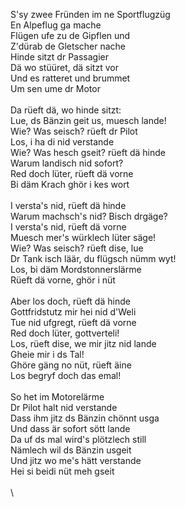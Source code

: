 S'sy&nbsp;zwee&nbsp;Fründen&nbsp;im&nbsp;ne&nbsp;Sportflugzüg\
En&nbsp;Alpeflug&nbsp;ga&nbsp;mache\
Flügen&nbsp;ufe&nbsp;zu&nbsp;de&nbsp;Gipflen&nbsp;und\
Z'dürab&nbsp;de&nbsp;Gletscher&nbsp;nache\
Hinde&nbsp;sitzt&nbsp;dr&nbsp;Passagier\
Dä&nbsp;wo&nbsp;stüüret,&nbsp;dä&nbsp;sitzt&nbsp;vor\
Und&nbsp;es&nbsp;ratteret&nbsp;und&nbsp;brummet\
Um&nbsp;sen&nbsp;ume&nbsp;dr&nbsp;Motor\
\
Da&nbsp;rüeft&nbsp;dä,&nbsp;wo&nbsp;hinde&nbsp;sitzt:\
Lue,&nbsp;ds&nbsp;Bänzin&nbsp;geit&nbsp;us,&nbsp;muesch&nbsp;lande!\
Wie?&nbsp;Was&nbsp;seisch?&nbsp;rüeft&nbsp;dr&nbsp;Pilot\
Los,&nbsp;i&nbsp;ha&nbsp;di&nbsp;nid&nbsp;verstande\
Wie?&nbsp;Was&nbsp;hesch&nbsp;gseit?&nbsp;rüeft&nbsp;dä&nbsp;hinde\
Warum&nbsp;landisch&nbsp;nid&nbsp;sofort?\
Red&nbsp;doch&nbsp;lüter,&nbsp;rüeft&nbsp;dä&nbsp;vorne\
Bi&nbsp;däm&nbsp;Krach&nbsp;ghör&nbsp;i&nbsp;kes&nbsp;wort\
\
I&nbsp;versta's&nbsp;nid,&nbsp;rüeft&nbsp;dä&nbsp;hinde\
Warum&nbsp;machsch's&nbsp;nid?&nbsp;Bisch&nbsp;drgäge?\
I&nbsp;versta's&nbsp;nid,&nbsp;rüeft&nbsp;dä&nbsp;vorne\
Muesch&nbsp;mer's&nbsp;würklech&nbsp;lüter&nbsp;säge!\
Wie?&nbsp;Was&nbsp;seisch?&nbsp;rüeft&nbsp;dise,&nbsp;lue\
Dr&nbsp;Tank&nbsp;isch&nbsp;läär,&nbsp;du&nbsp;flügsch&nbsp;nümm&nbsp;wyt!\
Los,&nbsp;bi&nbsp;däm&nbsp;Mordstonnerslärme\
Rüeft&nbsp;dä&nbsp;vorne,&nbsp;ghör&nbsp;i&nbsp;nüt\
\
Aber&nbsp;los&nbsp;doch,&nbsp;rüeft&nbsp;dä&nbsp;hinde\
Gottfridstutz&nbsp;mir&nbsp;hei&nbsp;nid&nbsp;d'Weli\
Tue&nbsp;nid&nbsp;ufgregt,&nbsp;rüeft&nbsp;dä&nbsp;vorne\
Red&nbsp;doch&nbsp;lüter,&nbsp;gottverteli!\
Los,&nbsp;rüeft&nbsp;dise,&nbsp;we&nbsp;mir&nbsp;jitz&nbsp;nid&nbsp;lande\
Gheie&nbsp;mir&nbsp;i&nbsp;ds&nbsp;Tal!\
Ghöre&nbsp;gäng&nbsp;no&nbsp;nüt,&nbsp;rüeft&nbsp;äine\
Los&nbsp;begryf&nbsp;doch&nbsp;das&nbsp;emal!\
\
So&nbsp;het&nbsp;im&nbsp;Motorelärme\
Dr&nbsp;Pilot&nbsp;halt&nbsp;nid&nbsp;verstande\
Dass&nbsp;ihm&nbsp;jitz&nbsp;ds&nbsp;Bänzin&nbsp;chönnt&nbsp;usga\
Und&nbsp;dass&nbsp;är&nbsp;sofort&nbsp;sött&nbsp;lande\
Da&nbsp;uf&nbsp;ds&nbsp;mal&nbsp;wird's&nbsp;plötzlech&nbsp;still\
Nämlech&nbsp;wil&nbsp;ds&nbsp;Bänzin&nbsp;usgeit\
Und&nbsp;jitz&nbsp;wo&nbsp;me's&nbsp;hätt&nbsp;verstande\
Hei&nbsp;si&nbsp;beidi&nbsp;nüt&nbsp;meh&nbsp;gseit&nbsp;\
\
\
